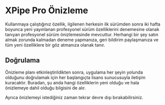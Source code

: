 # XPipe Pro Önizleme

Kullanmaya çalıştığınız özellik, ilgilenen herkesin ilk sürümden sonra iki hafta boyunca yeni yayınlanan profesyonel sürüm özelliklerini denemesine olanak tanıyan profesyonel sürüm önizlemesinde mevcuttur. Herhangi bir şey satın almak zorunda kalmadan deneme yapmanıza, geri bildirim paylaşmanıza ve tüm yeni özelliklere bir göz atmanıza olanak tanır.

## Doğrulama

Önizleme planı etkinleştirildikten sonra, uygulama her şeyin yolunda olduğunu doğrulamak için her başlangıçta lisans sunucusuyla iletişim kuracaktır. Buradan, şu anda hangi özelliklerin yeni olduğu ve hala önizlemeye dahil olduğu bilgisini de alır.

Ayrıca önizlemeyi istediğiniz zaman tekrar devre dışı bırakabilirsiniz.
